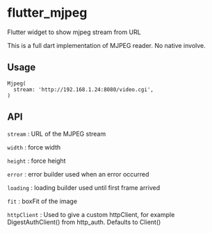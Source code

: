 # flutter_mjpeg

Flutter widget to show mjpeg stream from URL

This is a full dart implementation of MJPEG reader. No native involve.

## Usage

```
Mjpeg(
  stream: 'http://192.168.1.24:8080/video.cgi',
)
```

## API

`stream` : URL of the MJPEG stream

`width` : force width

`height` : force height

`error` : error builder used when an error occurred

`loading` : loading builder used until first frame arrived

`fit` : boxFit of the image

`httpClient` : Used to give a custom httpClient, for example DigestAuthClient() from http_auth. Defaults to Client()
